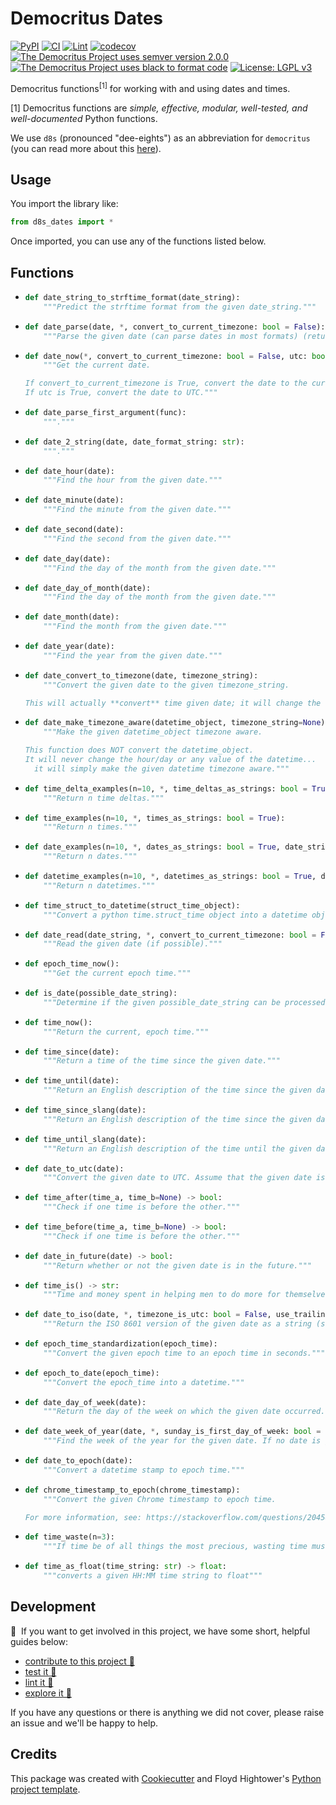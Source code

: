 # Democritus Dates

[![PyPI](https://img.shields.io/pypi/v/d8s-dates.svg)](https://pypi.python.org/pypi/d8s-dates)
[![CI](https://github.com/democritus-project/d8s-dates/workflows/CI/badge.svg)](https://github.com/democritus-project/d8s-dates/actions)
[![Lint](https://github.com/democritus-project/d8s-dates/workflows/Lint/badge.svg)](https://github.com/democritus-project/d8s-dates/actions)
[![codecov](https://codecov.io/gh/democritus-project/d8s-dates/branch/main/graph/badge.svg?token=V0WOIXRGMM)](https://codecov.io/gh/democritus-project/d8s-dates)
[![The Democritus Project uses semver version 2.0.0](https://img.shields.io/badge/-semver%20v2.0.0-22bfda)](https://semver.org/spec/v2.0.0.html)
[![The Democritus Project uses black to format code](https://img.shields.io/badge/code%20style-black-000000.svg)](https://github.com/psf/black)
[![License: LGPL v3](https://img.shields.io/badge/License-LGPL%20v3-blue.svg)](https://choosealicense.com/licenses/lgpl-3.0/)

Democritus functions<sup>[1]</sup> for working with and using dates and times.

[1] Democritus functions are <i>simple, effective, modular, well-tested, and well-documented</i> Python functions.

We use `d8s` (pronounced "dee-eights") as an abbreviation for `democritus` (you can read more about this [here](https://github.com/democritus-project/roadmap#what-is-d8s)).

## Usage

You import the library like:

```python
from d8s_dates import *
```

Once imported, you can use any of the functions listed below.

## Functions

  - ```python
    def date_string_to_strftime_format(date_string):
        """Predict the strftime format from the given date_string."""
    ```
  - ```python
    def date_parse(date, *, convert_to_current_timezone: bool = False):
        """Parse the given date (can parse dates in most formats) (returns a datetime object)."""
    ```
  - ```python
    def date_now(*, convert_to_current_timezone: bool = False, utc: bool = False):
        """Get the current date.
    
    If convert_to_current_timezone is True, convert the date to the current timezone.
    If utc is True, convert the date to UTC."""
    ```
  - ```python
    def date_parse_first_argument(func):
        """."""
    ```
  - ```python
    def date_2_string(date, date_format_string: str):
        """."""
    ```
  - ```python
    def date_hour(date):
        """Find the hour from the given date."""
    ```
  - ```python
    def date_minute(date):
        """Find the minute from the given date."""
    ```
  - ```python
    def date_second(date):
        """Find the second from the given date."""
    ```
  - ```python
    def date_day(date):
        """Find the day of the month from the given date."""
    ```
  - ```python
    def date_day_of_month(date):
        """Find the day of the month from the given date."""
    ```
  - ```python
    def date_month(date):
        """Find the month from the given date."""
    ```
  - ```python
    def date_year(date):
        """Find the year from the given date."""
    ```
  - ```python
    def date_convert_to_timezone(date, timezone_string):
        """Convert the given date to the given timezone_string.
    
    This will actually **convert** time given date; it will change the hour/day of the date to the given timezone)."""
    ```
  - ```python
    def date_make_timezone_aware(datetime_object, timezone_string=None):
        """Make the given datetime_object timezone aware.
    
    This function does NOT convert the datetime_object.
    It will never change the hour/day or any value of the datetime...
      it will simply make the given datetime timezone aware."""
    ```
  - ```python
    def time_delta_examples(n=10, *, time_deltas_as_strings: bool = True):
        """Return n time deltas."""
    ```
  - ```python
    def time_examples(n=10, *, times_as_strings: bool = True):
        """Return n times."""
    ```
  - ```python
    def date_examples(n=10, *, dates_as_strings: bool = True, date_string_format: str = None):
        """Return n dates."""
    ```
  - ```python
    def datetime_examples(n=10, *, datetimes_as_strings: bool = True, datetime_string_format: str = None):
        """Return n datetimes."""
    ```
  - ```python
    def time_struct_to_datetime(struct_time_object):
        """Convert a python time.struct_time object into a datetime object."""
    ```
  - ```python
    def date_read(date_string, *, convert_to_current_timezone: bool = False):
        """Read the given date (if possible)."""
    ```
  - ```python
    def epoch_time_now():
        """Get the current epoch time."""
    ```
  - ```python
    def is_date(possible_date_string):
        """Determine if the given possible_date_string can be processed as a date."""
    ```
  - ```python
    def time_now():
        """Return the current, epoch time."""
    ```
  - ```python
    def time_since(date):
        """Return a time of the time since the given date."""
    ```
  - ```python
    def time_until(date):
        """Return an English description of the time since the given date."""
    ```
  - ```python
    def time_since_slang(date):
        """Return an English description of the time since the given date."""
    ```
  - ```python
    def time_until_slang(date):
        """Return an English description of the time until the given date."""
    ```
  - ```python
    def date_to_utc(date):
        """Convert the given date to UTC. Assume that the given date is in the system's timezone and convert it to UTC."""
    ```
  - ```python
    def time_after(time_a, time_b=None) -> bool:
        """Check if one time is before the other."""
    ```
  - ```python
    def time_before(time_a, time_b=None) -> bool:
        """Check if one time is before the other."""
    ```
  - ```python
    def date_in_future(date) -> bool:
        """Return whether or not the given date is in the future."""
    ```
  - ```python
    def time_is() -> str:
        """Time and money spent in helping men to do more for themselves is far better than mere giving. -Henry Ford"""
    ```
  - ```python
    def date_to_iso(date, *, timezone_is_utc: bool = False, use_trailing_z: bool = False):
        """Return the ISO 8601 version of the given date as a string (see https://en.wikipedia.org/wiki/ISO_8601)."""
    ```
  - ```python
    def epoch_time_standardization(epoch_time):
        """Convert the given epoch time to an epoch time in seconds."""
    ```
  - ```python
    def epoch_to_date(epoch_time):
        """Convert the epoch_time into a datetime."""
    ```
  - ```python
    def date_day_of_week(date):
        """Return the day of the week on which the given date occurred."""
    ```
  - ```python
    def date_week_of_year(date, *, sunday_is_first_day_of_week: bool = False):
        """Find the week of the year for the given date. If no date is given, return the week of the current date."""
    ```
  - ```python
    def date_to_epoch(date):
        """Convert a datetime stamp to epoch time."""
    ```
  - ```python
    def chrome_timestamp_to_epoch(chrome_timestamp):
        """Convert the given Chrome timestamp to epoch time.
    
    For more information, see: https://stackoverflow.com/questions/20458406/what-is-the-format-of-chromes-timestamps."""
    ```
  - ```python
    def time_waste(n=3):
        """If time be of all things the most precious, wasting time must be the greatest prodigality. -Benjamin Franklin"""
    ```
  - ```python
    def time_as_float(time_string: str) -> float:
        """converts a given HH:MM time string to float"""
    ```

## Development

👋 &nbsp;If you want to get involved in this project, we have some short, helpful guides below:

- [contribute to this project 🥇][contributing]
- [test it 🧪][local-dev]
- [lint it 🧹][local-dev]
- [explore it 🔭][local-dev]

If you have any questions or there is anything we did not cover, please raise an issue and we'll be happy to help.

## Credits

This package was created with [Cookiecutter](https://github.com/audreyr/cookiecutter) and Floyd Hightower's [Python project template](https://github.com/fhightower-templates/python-project-template).

[contributing]: https://github.com/democritus-project/.github/blob/main/CONTRIBUTING.md#contributing-a-pr-
[local-dev]: https://github.com/democritus-project/.github/blob/main/CONTRIBUTING.md#local-development-
